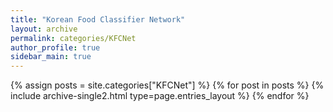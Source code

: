 ```yaml
---
title: "Korean Food Classifier Network"
layout: archive
permalink: categories/KFCNet
author_profile: true
sidebar_main: true
---
```


{% assign posts = site.categories["KFCNet"] %}
{% for post in posts %} {% include archive-single2.html type=page.entries_layout %} {% endfor %}